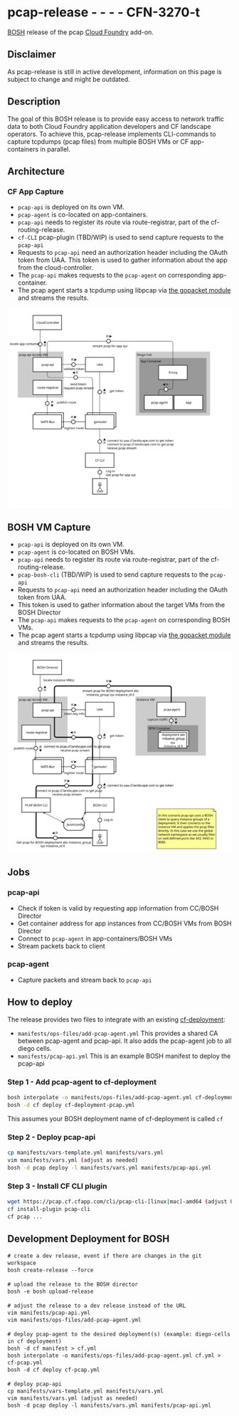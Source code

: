 # pcap-release - - - - CFN-3270-t

[BOSH](https://bosh.io/) release of the pcap [Cloud Foundry](https://www.cloudfoundry.org/) add-on.

## Disclaimer

As pcap-release is still in active development, information on this page is subject to change and might be outdated.

## Description

The goal of this BOSH release is to provide easy access to network traffic data to both Cloud Foundry application developers and CF landscape operators. To achieve this, pcap-release implements CLI-commands to capture tcpdumps (pcap files) from multiple BOSH VMs or CF app-containers in parallel.

<!-- TODO: to be added later
For the BOSH VM capture case, a new CLI can be used that authenticates via the BOSH director.
For tcpdumps of CF app containers, pcap-release provides a plugin to the CF Cloud Controller CLI.
-->

## Architecture

### CF App Capture

* `pcap-api` is deployed on its own VM.
* `pcap-agent` is co-located on app-containers.
* `pcap-api` needs to register its route via route-registrar, part of the cf-routing-release.
* `cf-CLI` pcap-plugin (TBD/WIP) is used to send capture requests to the `pcap-api`
* Requests to `pcap-api` need an authorization header including the OAuth token from UAA.
  This token is used to gather information about the app from the cloud-controller.
* The `pcap-api` makes requests to the `pcap-agent` on corresponding app-container.
* The pcap agent starts a tcpdump using libpcap via [the gopacket module](https://github.com/google/gopacket) and streams the results.

![tcpdump in cf architecture](docs/tcpdump-for-cf.svg "tcpdump in cf architecture")

## BOSH VM Capture

* `pcap-api` is deployed on its own VM.
* `pcap-agent` is co-located on BOSH VMs.
* `pcap-api` needs to register its route via route-registrar, part of the cf-routing-release.
* `pcap-bosh-cli` (TBD/WIP) is used to send capture requests to the `pcap-api`
* Requests to `pcap-api` need an authorization header including the OAuth token from UAA.
* This token is used to gather information about the target VMs from the BOSH Director
* The `pcap-api` makes requests to the `pcap-agent` on corresponding BOSH VMs.
* The pcap agent starts a tcpdump using libpcap via [the gopacket module](https://github.com/google/gopacket) and streams the results.

![tcpdump in bosh architecture](docs/tcpdump-for-bosh.svg "tcpdump in bosh architecture")

## Jobs

### pcap-api

* Check if token is valid by requesting app information from CC/BOSH Director
* Get container address for app instances from CC/BOSH VMs from BOSH Director
* Connect to `pcap-agent` in app-containers/BOSH VMs
* Stream packets back to client

### pcap-agent

* Capture packets and stream back to `pcap-api`

## How to deploy

The release provides two files to integrate with an
existing [cf-deployment](https://github.com/cloudfoundry/cf-deployment):

* `manifests/ops-files/add-pcap-agent.yml` This provides a shared CA between pcap-agent and pcap-api. It also adds the pcap-agent job to all diego cells.
* `manifests/pcap-api.yml` This is an example BOSH manifest to deploy the pcap-api

### Step 1 - Add pcap-agent to cf-deployment

```bash
bosh interpolate -o manifests/ops-files/add-pcap-agent.yml cf-deployment.yml > cf-deployment-pcap.yml
bosh -d cf deploy cf-deployment-pcap.yml
```

This assumes your BOSH deployment name of cf-deployment is called `cf`

### Step 2 - Deploy pcap-api

```bash
cp manifests/vars-template.yml manifests/vars.yml
vim manifests/vars.yml (adjust as needed)
bosh -d pcap deploy -l manifests/vars.yml manifests/pcap-api.yml
```

### Step 3 - Install CF CLI plugin

```bash
wget https://pcap.cf.cfapp.com/cli/pcap-cli-[linux|mac]-amd64 (adjust URL as needed) -O pcap-cli
cf install-plugin pcap-cli
cf pcap ...
```

## Development Deployment for BOSH

```shell
# create a dev release, event if there are changes in the git workspace
bosh create-release --force

# upload the release to the BOSH director
bosh -e bosh upload-release

# adjust the release to a dev release instead of the URL
vim manifests/pcap-api.yml
vim manifests/ops-files/add-pcap-agent.yml

# deploy pcap-agent to the desired deployment(s) (example: diego-cells in cf deployment)
bosh -d cf manifest > cf.yml
bosh interpolate -o manifests/ops-files/add-pcap-agent.yml cf.yml > cf-pcap.yml
bosh -d cf deploy cf-pcap.yml

# deploy pcap-api
cp manifests/vars-template.yml manifests/vars.yml
vim manifests/vars.yml (adjust as needed)
bosh -d pcap deploy -l manifests/vars.yml manifests/pcap-api.yml
```
